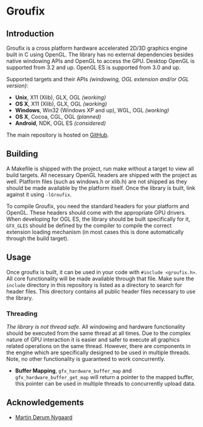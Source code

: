 # Groufix

## Introduction

Groufix is a cross platform hardware accelerated 2D/3D graphics engine built in C using OpenGL. The library has no external dependencies besides native windowing APIs and OpenGL to access the GPU. Desktop OpenGL is supported from 3.2 and up. OpenGL ES is supported from 3.0 and up.

Supported targets and their APIs _(windowing, OGL extension and/or OGL version)_:

* __Unix__,    X11 (Xlib), GLX, OGL _(working)_
* __OS X__,    X11 (Xlib), GLX, OGL _(working)_
* __Windows__, Win32 (Windows XP and up), WGL, OGL _(working)_
* __OS X__,    Cocoa, CGL, OGL _(planned)_
* __Android__, NDK, OGL ES _(considered)_

The main repository is hosted on [GitHub](https://github.com/Ckef/Groufix).

## Building

A Makefile is shipped with the project, run make without a target to view all build targets. All necessary OpenGL headers are shipped with the project as well. Platform files (such as windows.h or xlib.h) are not shipped as they should be made available by the platform itself. Once the library is built, link against it using `-lGroufix`.

To compile Groufix, you need the standard headers for your platform and OpenGL. These headers should come with the appropriate GPU drivers. When developing for OGL ES, the library should be built specifically for it, `GFX_GLES` should be defined by the compiler to compile the correct extension loading mechanism (in most cases this is done automatically through the build target).

## Usage

Once groufix is built, it can be used in your code with `#include <groufix.h>`. All core functionality will be made available through that file. Make sure the `include` directory in this repository is listed as a directory to search for header files. This directory contains all public header files necessary to use the library.

### Threading

_The library is not thread safe_. All windowing and hardware functionality should be executed from the same thread at all times. Due to the complex nature of GPU interaction it is easier and safer to execute all graphics related operations on the same thread. However, there are components in the engine which are specifically designed to be used in multiple threads. Note, no other functionality is guaranteed to work concurrently.

* __Buffer Mapping__, `gfx_hardware_buffer_map` and `gfx_hardware_buffer_get_map` will return a pointer to the mapped buffer, this pointer can be used in multiple threads to concurrently upload data.

## Acknowledgements

* [Martin Dørum Nygaard](http://www.mortie.org)
